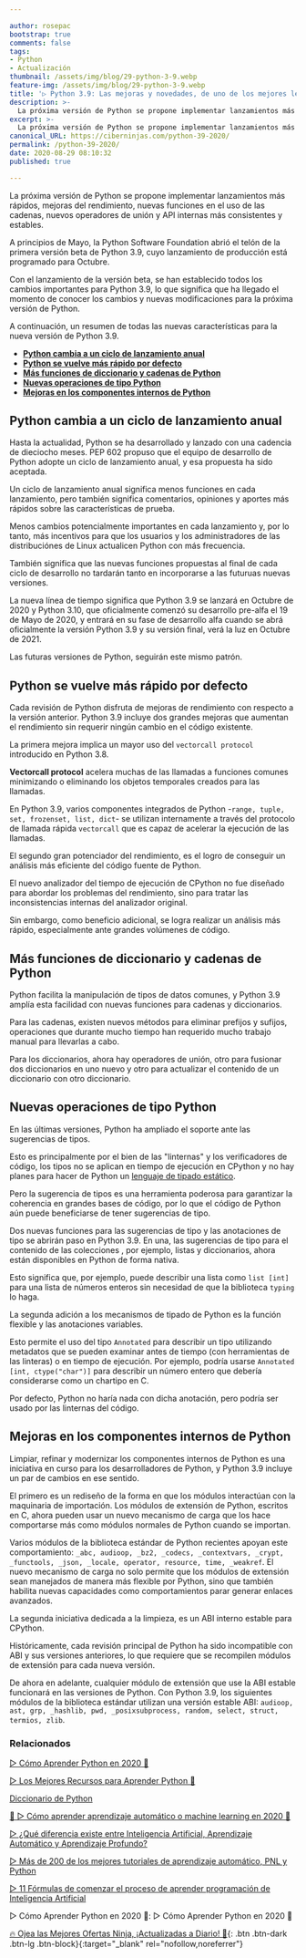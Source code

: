 ```yaml
---

author: rosepac
bootstrap: true
comments: false
tags:
- Python
- Actualización
thumbnail: /assets/img/blog/29-python-3-9.webp
feature-img: /assets/img/blog/29-python-3-9.webp
title: '▷ Python 3.9: Las mejoras y novedades, de uno de los mejores lenguaje de programación para el futuro'
description: >-
  La próxima versión de Python se propone implementar lanzamientos más rápidos, mejoras del rendimiento, nuevas funciones en el uso de las cadenas, nuevos operadores de unión y API internas más consistentes y estables.
excerpt: >-
  La próxima versión de Python se propone implementar lanzamientos más rápidos, mejoras del rendimiento, nuevas funciones en el uso de las cadenas, nuevos operadores de unión y API internas más consistentes y estables.
canonical_URL: https://ciberninjas.com/python-39-2020/
permalink: /python-39-2020/
date: 2020-08-29 08:10:32
published: true

---
```


La próxima versión de Python se propone implementar lanzamientos más rápidos, mejoras del rendimiento, nuevas funciones en el uso de las cadenas, nuevos operadores de unión y API internas más consistentes y estables.

A principios de Mayo, la Python Software Foundation abrió el telón de la primera versión beta de Python 3.9, cuyo lanzamiento de producción está programado para Octubre.

Con el lanzamiento de la versión beta, se han establecido todos los cambios importantes para Python 3.9, lo que significa que ha llegado el momento de conocer los cambios y nuevas modificaciones para la próxima versión de Python.

A continuación, un resumen de todas las nuevas características para la nueva versión de Python 3.9.

- [**Python cambia a un ciclo de lanzamiento anual**](#python-cambia-a-un-ciclo-de-lanzamiento-anual)
- [**Python se vuelve más rápido por defecto**](#python-se-vuelve-más-rápido-por-defecto)
- [**Más funciones de diccionario y cadenas de Python**](#más-funciones-de-diccionario-y-cadenas-de-python)
- [**Nuevas operaciones de tipo Python**](#nuevas-operaciones-de-tipo-python)
- [**Mejoras en los componentes internos de Python**](#mejoras-en-los-componentes-internos-de-python)

## **Python cambia a un ciclo de lanzamiento anual**

Hasta la actualidad, Python se ha desarrollado y lanzado con una cadencia de dieciocho meses. PEP 602 propuso que el equipo de desarrollo de Python adopte un ciclo de lanzamiento anual, y esa propuesta ha sido aceptada.

Un ciclo de lanzamiento anual significa menos funciones en cada lanzamiento, pero también significa comentarios, opiniones y aportes más rápidos sobre las características de prueba.

Menos cambios potencialmente importantes en cada lanzamiento y, por lo tanto, más incentivos para que los usuarios y los administradores de las distribuciónes de Linux actualicen Python con más frecuencia.

También significa que las nuevas funciones propuestas al final de cada ciclo de desarrollo no tardarán tanto en incorporarse a las futuruas nuevas versiones.

La nueva línea de tiempo significa que Python 3.9 se lanzará en Octubre de 2020 y Python 3.10, que oficialmente comenzó su desarrollo pre-alfa el 19 de Mayo de 2020, y entrará en su fase de desarrollo alfa cuando se abrá oficialmente la versión Python 3.9 y su versión final, verá la luz en Octubre de 2021.

Las futuras versiones de Python, seguirán este mismo patrón.

## **Python se vuelve más rápido por defecto**

Cada revisión de Python disfruta de mejoras de rendimiento con respecto a la versión anterior. Python 3.9 incluye dos grandes mejoras que aumentan el rendimiento sin requerir ningún cambio en el código existente.

La primera mejora implica un mayor uso del `vectorcall protocol` introducido en Python 3.8.

**Vectorcall protocol** acelera muchas de las llamadas a funciones comunes minimizando o eliminando los objetos temporales creados para las llamadas.

En Python 3.9, varios componentes integrados de Python -`range, tuple, set, frozenset, list, dict`- se utilizan internamente a través del protocolo de llamada rápida `vectorcall` que es capaz de acelerar la ejecución de las llamadas.

El segundo gran potenciador del rendimiento, es el logro de conseguir un análisis más eficiente del código fuente de Python.

El nuevo analizador del tiempo de ejecución de CPython no fue diseñado para abordar los problemas del rendimiento, sino para tratar las inconsistencias internas del analizador original.

Sin embargo, como beneficio adicional, se logra realizar un análisis más rápido, especialmente ante grandes volúmenes de código.

## **Más funciones de diccionario y cadenas de Python**

Python facilita la manipulación de tipos de datos comunes, y Python 3.9 amplía esta facilidad con nuevas funciones para cadenas y diccionarios.

Para las cadenas, existen nuevos métodos para eliminar prefijos y sufijos, operaciones que durante mucho tiempo han requerido mucho trabajo manual para llevarlas a cabo.

Para los diccionarios, ahora hay operadores de unión, otro para fusionar dos diccionarios en uno nuevo y otro para actualizar el contenido de un diccionario con otro diccionario.

## **Nuevas operaciones de tipo Python**

En las últimas versiones, Python ha ampliado el soporte ante las sugerencias de tipos.

Esto es principalmente por el bien de las "linternas" y los verificadores de código, los tipos no se aplican en tiempo de ejecución en CPython y no hay planes para hacer de Python un [lenguaje de tipado estático](https://ciberninjas.com/lenguaje-tipado/).

Pero la sugerencia de tipos es una herramienta poderosa para garantizar la coherencia en grandes bases de código, por lo que el código de Python aún puede beneficiarse de tener sugerencias de tipo.

Dos nuevas funciones para las sugerencias de tipo y las anotaciones de tipo se abrirán paso en Python 3.9. En una, las sugerencias de tipo para el contenido de las colecciones , por ejemplo, listas y diccionarios, ahora están disponibles en Python de forma nativa.

Esto significa que, por ejemplo, puede describir una lista como `list [int]` para una lista de números enteros sin necesidad de que la biblioteca `typing` lo haga.

La segunda adición a los mecanismos de tipado de Python es la función flexible y las anotaciones variables.

Esto permite el uso del tipo `Annotated` para describir un tipo utilizando metadatos que se pueden examinar antes de tiempo (con herramientas de las linteras) o en tiempo de ejecución. Por ejemplo, podría usarse `Annotated [int, ctype("char")]` para describir un número entero que debería considerarse como un chartipo en C.

Por defecto, Python no haría nada con dicha anotación, pero podría ser usado por las linternas del código.

## **Mejoras en los componentes internos de Python**

Limpiar, refinar y modernizar los componentes internos de Python es una iniciativa en curso para los desarrolladores de Python, y Python 3.9 incluye un par de cambios en ese sentido.

El primero es un rediseño de la forma en que los módulos interactúan con la maquinaria de importación. Los módulos de extensión de Python, escritos en C, ahora pueden usar un nuevo mecanismo de carga que los hace comportarse más como módulos normales de Python cuando se importan.

Varios módulos de la biblioteca estándar de Python recientes apoyan este comportamiento: `_abc, audioop, _bz2, _codecs, _contextvars, _crypt, _functools, _json, _locale, operator, resource, time, _weakref`. El nuevo mecanismo de carga no solo permite que los módulos de extensión sean manejados de manera más flexible por Python, sino que también habilita nuevas capacidades como comportamientos parar generar enlaces avanzados.

La segunda iniciativa dedicada a la limpieza, es un ABI interno estable para CPython.

Históricamente, cada revisión principal de Python ha sido incompatible con ABI y sus versiones anteriores, lo que requiere que se recompilen módulos de extensión para cada nueva versión.

De ahora en adelante, cualquier módulo de extensión que use la ABI estable funcionará en las versiones de Python. Con Python 3.9, los siguientes módulos de la biblioteca estándar utilizan una versión estable ABI: `audioop, ast, grp, _hashlib, pwd, _posixsubprocess, random, select, struct, termios, zlib`.

### **Relacionados** <!-- omit in toc -->

[▷ Cómo Aprender Python en 2020 🐍](https://ciberninjas.com/python/)

[▷ Los Mejores Recursos para Aprender Python 🐍](https://ciberninjas.com/python-recursos/)

[Diccionario de Python](https://ciberninjas.com/glosario/completo-tecnologias-python/)

[🥇 ▷ Cómo aprender aprendizaje automático o machine learning en 2020 🤖](https://ciberninjas.com/que-aprender-sobre-machine-learning-2020/)

[▷ ¿Qué diferencia existe entre Inteligencia Artificial, Aprendizaje Automático y Aprendizaje Profundo?](https://ciberninjas.com/diferencias-entre-ai-ml-dl/)

[▷ Más de 200 de los mejores tutoriales de aprendizaje automático, PNL y Python](https://ciberninjas.com/aprendizaje-automatico-cursos-ingles/)

[▷ 11 Fórmulas de comenzar el proceso de aprender programación de Inteligencia Artificial](https://ciberninjas.com/11-aprendizajes-principiantes-inteligencia-artificial/)

▷ Cómo Aprender Python en 2020 🐍: ▷ Cómo Aprender Python en 2020 🐍

[🔥 Ojea las Mejores Ofertas Ninja, ¡Actualizadas a Diario! 🎁](https://www.amazon.es/shop/cibercursos){: .btn .btn-dark .btn-lg .btn-block}{:target="_blank" rel="nofollow,noreferrer"}